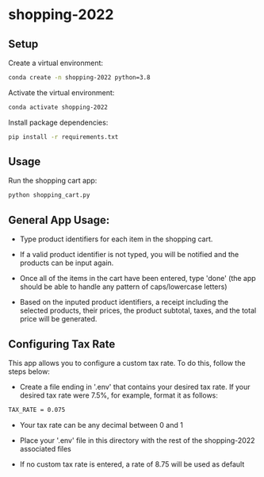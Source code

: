 # shopping-2022

## Setup 

Create a virtual environment: 

```sh
conda create -n shopping-2022 python=3.8
```

Activate the virtual environment: 

```sh
conda activate shopping-2022
```

Install package dependencies: 

```sh
pip install -r requirements.txt
```

## Usage 

Run the shopping cart app: 

```sh
python shopping_cart.py
```

## General App Usage: 

- Type product identifiers for each item in the shopping cart. 

- If a valid product identifier is not typed, you will be notified and the products can be input again.

- Once all of the items in the cart have been entered, type 'done' (the app should be able to handle any pattern of caps/lowercase letters)

- Based on the inputed product identifiers, a receipt including the selected products, their prices, the product subtotal, taxes, and the total price will be generated. 


## Configuring Tax Rate 

This app allows you to configure a custom tax rate. To do this, follow the steps below: 

- Create a file ending in '.env' that contains your desired tax rate. If your desired tax rate were 7.5%, for example, format it as follows:

```sh
TAX_RATE = 0.075
```

- Your tax rate can be any decimal between 0 and 1

- Place your '.env' file in this directory with the rest of the shopping-2022 associated files

- If no custom tax rate is entered, a rate of 8.75 will be used as default 
